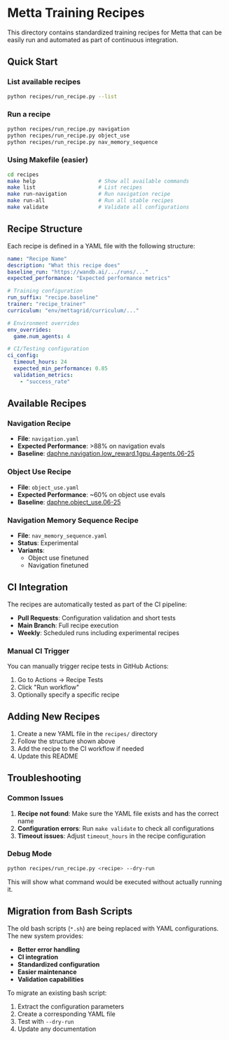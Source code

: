 # Metta Training Recipes

This directory contains standardized training recipes for Metta that can be easily run and automated as part of continuous integration.

## Quick Start

### List available recipes
```bash
python recipes/run_recipe.py --list
```

### Run a recipe
```bash
python recipes/run_recipe.py navigation
python recipes/run_recipe.py object_use
python recipes/run_recipe.py nav_memory_sequence
```

### Using Makefile (easier)
```bash
cd recipes
make help                    # Show all available commands
make list                    # List recipes
make run-navigation          # Run navigation recipe
make run-all                 # Run all stable recipes
make validate                # Validate all configurations
```

## Recipe Structure

Each recipe is defined in a YAML file with the following structure:

```yaml
name: "Recipe Name"
description: "What this recipe does"
baseline_run: "https://wandb.ai/.../runs/..."
expected_performance: "Expected performance metrics"

# Training configuration
run_suffix: "recipe.baseline"
trainer: "recipe_trainer"
curriculum: "env/mettagrid/curriculum/..."

# Environment overrides
env_overrides:
  game.num_agents: 4

# CI/Testing configuration
ci_config:
  timeout_hours: 24
  expected_min_performance: 0.85
  validation_metrics:
    - "success_rate"
```

## Available Recipes

### Navigation Recipe
- **File**: `navigation.yaml`
- **Expected Performance**: >88% on navigation evals
- **Baseline**: [daphne.navigation.low_reward.1gpu.4agents.06-25](https://wandb.ai/metta-research/metta/runs/daphne.navigation.low_reward.1gpu.4agents.06-25)

### Object Use Recipe
- **File**: `object_use.yaml`
- **Expected Performance**: ~60% on object use evals
- **Baseline**: [daphne.object_use.06-25](https://wandb.ai/metta-research/metta/runs/daphne.object_use.06-25?nw=nwuserdaphned)

### Navigation Memory Sequence Recipe
- **File**: `nav_memory_sequence.yaml`
- **Status**: Experimental
- **Variants**:
  - Object use finetuned
  - Navigation finetuned

## CI Integration

The recipes are automatically tested as part of the CI pipeline:

- **Pull Requests**: Configuration validation and short tests
- **Main Branch**: Full recipe execution
- **Weekly**: Scheduled runs including experimental recipes

### Manual CI Trigger
You can manually trigger recipe tests in GitHub Actions:
1. Go to Actions → Recipe Tests
2. Click "Run workflow"
3. Optionally specify a specific recipe

## Adding New Recipes

1. Create a new YAML file in the `recipes/` directory
2. Follow the structure shown above
3. Add the recipe to the CI workflow if needed
4. Update this README

## Troubleshooting

### Common Issues

1. **Recipe not found**: Make sure the YAML file exists and has the correct name
2. **Configuration errors**: Run `make validate` to check all configurations
3. **Timeout issues**: Adjust `timeout_hours` in the recipe configuration

### Debug Mode
```bash
python recipes/run_recipe.py <recipe> --dry-run
```

This will show what command would be executed without actually running it.

## Migration from Bash Scripts

The old bash scripts (`*.sh`) are being replaced with YAML configurations. The new system provides:

- **Better error handling**
- **CI integration**
- **Standardized configuration**
- **Easier maintenance**
- **Validation capabilities**

To migrate an existing bash script:
1. Extract the configuration parameters
2. Create a corresponding YAML file
3. Test with `--dry-run`
4. Update any documentation
